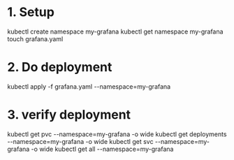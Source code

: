 
# 1. Setup
kubectl create namespace my-grafana
kubectl get namespace my-grafana
touch grafana.yaml

# 2. Do deployment
kubectl apply -f grafana.yaml --namespace=my-grafana

# 3. verify deployment
kubectl get pvc --namespace=my-grafana -o wide
kubectl get deployments --namespace=my-grafana -o wide
kubectl get svc --namespace=my-grafana -o wide
kubectl get all --namespace=my-grafana
